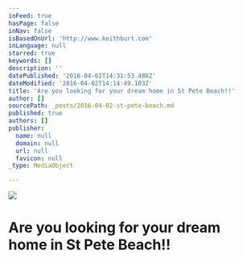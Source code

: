 ```yaml
---
inFeed: true
hasPage: false
inNav: false
isBasedOnUrl: 'http://www.keithburt.com'
inLanguage: null
starred: true
keywords: []
description: ''
datePublished: '2016-04-02T14:31:53.488Z'
dateModified: '2016-04-02T14:14:49.103Z'
title: 'Are you looking for your dream home in St Pete Beach!!'
author: []
sourcePath: _posts/2016-04-02-st-pete-beach.md
published: true
authors: []
publisher:
  name: null
  domain: null
  url: null
  favicon: null
_type: MediaObject

---
```

![](https://the-grid-user-content.s3-us-west-2.amazonaws.com/316d32cd-bfc4-4a10-829c-dfd3f4b55d72.jpg)

# Are you looking for your dream home in St Pete Beach!!